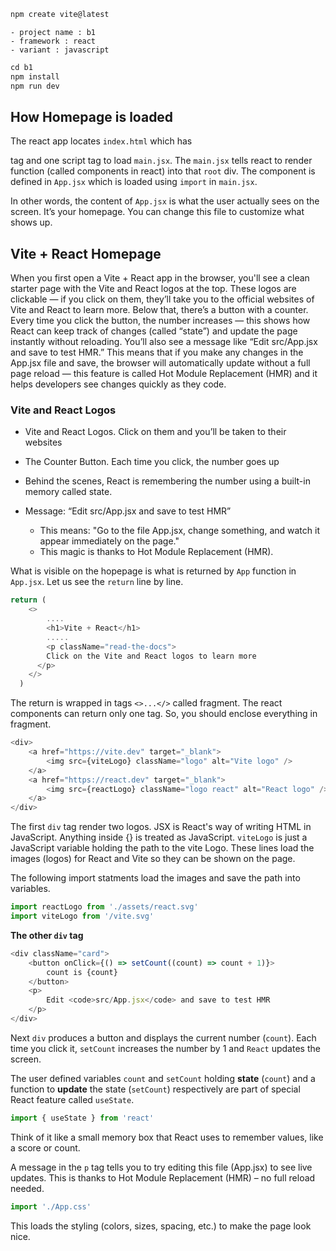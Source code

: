 ```js
npm create vite@latest
```

    - project name : b1
    - framework : react
    - variant : javascript

```js
cd b1
npm install
npm run dev
```

## How Homepage is loaded

The react app locates `index.html` which has <div id="root"></div> tag and one script tag to load `main.jsx`. The `main.jsx` tells react to render <App /> function (called components in react) into that `root` div. The component <App /> is defined in `App.jsx` which is loaded using `import` in `main.jsx`.

In other words, the content of `App.jsx` is what the user actually sees on the screen. It’s your homepage. You can change this file to customize what shows up.

## Vite + React Homepage

When you first open a Vite + React app in the browser, you'll see a clean starter page with the Vite and React logos at the top. These logos are clickable — if you click on them, they’ll take you to the official websites of Vite and React to learn more. Below that, there’s a button with a counter. Every time you click the button, the number increases — this shows how React can keep track of changes (called “state”) and update the page instantly without reloading. You’ll also see a message like “Edit src/App.jsx and save to test HMR.” This means that if you make any changes in the App.jsx file and save, the browser will automatically update without a full page reload — this feature is called Hot Module Replacement (HMR) and it helps developers see changes quickly as they code.

### Vite and React Logos

* Vite and React Logos. Click on them and you’ll be taken to their websites

* The Counter Button. Each time you click, the number goes up

* Behind the scenes, React is remembering the number using a built-in memory called state.

* Message: “Edit src/App.jsx and save to test HMR”

    * This means: "Go to the file App.jsx, change something, and watch it appear immediately on the page."
    * This magic is thanks to Hot Module Replacement (HMR).


What is visible on the hopepage is what is returned by `App` function in `App.jsx`. Let us see the `return` line by line.

```js
return (
    <>
        ....
        <h1>Vite + React</h1>
        .....
        <p className="read-the-docs">
        Click on the Vite and React logos to learn more
      </p>
    </>
  )
```
The return is wrapped in tags `<>...</>` called fragment. The react components can return only one tag. So, you should enclose everything in fragment.

```js
<div>
    <a href="https://vite.dev" target="_blank">
        <img src={viteLogo} className="logo" alt="Vite logo" />
    </a>
    <a href="https://react.dev" target="_blank">
        <img src={reactLogo} className="logo react" alt="React logo" />
    </a>
</div>
```
The first `div` tag render two logos. JSX is React's way of writing HTML in JavaScript. Anything inside {} is treated as JavaScript. `viteLogo` is just a JavaScript variable holding the path to the vite Logo. These lines load the images (logos) for React and Vite so they can be shown on the page.

The following import statments load the images and save the path into variables.

```js
import reactLogo from './assets/react.svg'
import viteLogo from '/vite.svg'
```

**The other `div` tag** 


```js
<div className="card">
    <button onClick={() => setCount((count) => count + 1)}>
        count is {count}
    </button>
    <p>
        Edit <code>src/App.jsx</code> and save to test HMR
    </p>
</div>
```

Next `div` produces a button and displays the current number (`count`). Each time you click it, `setCount` increases the number by 1 and `React` updates the screen. 

The user defined variables `count` and `setCount` holding **state** (`count`) and a function to **update** the state (`setCount`) respectively are part of special React feature called `useState`. 

```js
import { useState } from 'react'
```

Think of it like a small memory box that React uses to remember values, like a score or count.

A message in the `p` tag tells you to try editing this file (App.jsx) to see live updates. This is thanks to Hot Module Replacement (HMR) – no full reload needed.


```js
import './App.css'
```
This loads the styling (colors, sizes, spacing, etc.) to make the page look nice.
